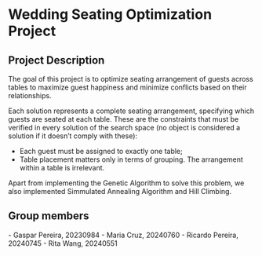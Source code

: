<h1>Wedding Seating Optimization Project</h1>

<h2>Project Description</h2>
The goal of this project is to optimize seating arrangement of guests across tables to maximize guest happiness and minimize conflicts based on their relationships.

Each solution represents a complete seating arrangement, specifying which guests are seated at each table. These are the constraints that must be verified in every solution of the search space (no object is considered a solution if it doesn’t comply with these):
- Each guest must be assigned to exactly one table;
- Table placement matters only in terms of grouping. The arrangement within a table is irrelevant.

Apart from implementing the Genetic Algorithm to solve this problem, we also implemented Simmulated Annealing Algorithm and Hill Climbing. 

<h2>Group members</h2>
- Gaspar Pereira, 20230984
- Maria Cruz, 20240760
- Ricardo Pereira, 20240745
- Rita Wang, 20240551

